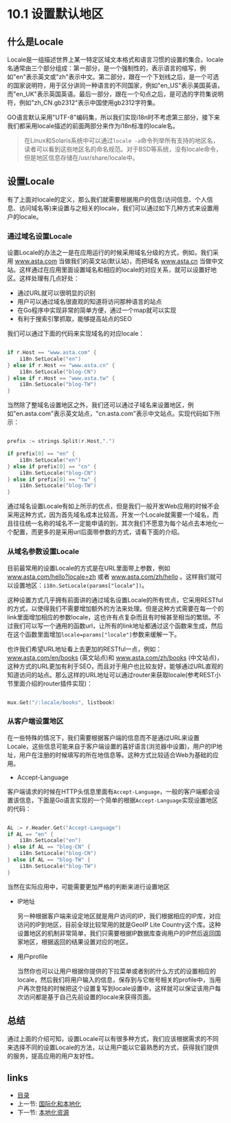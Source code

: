 # 10.1 设置默认地区
## 什么是Locale
Locale是一组描述世界上某一特定区域文本格式和语言习惯的设置的集合。locale名通常由三个部分组成：第一部分，是一个强制性的，表示语言的缩写，例如"en"表示英文或"zh"表示中文。第二部分，跟在一个下划线之后，是一个可选的国家说明符，用于区分讲同一种语言的不同国家，例如"en_US"表示美国英语，而"en_UK"表示英国英语。最后一部分，跟在一个句点之后，是可选的字符集说明符，例如"zh_CN.gb2312"表示中国使用gb2312字符集。

GO语言默认采用"UTF-8"编码集，所以我们实现i18n时不考虑第三部分，接下来我们都采用locale描述的前面两部分来作为i18n标准的locale名。


>在Linux和Solaris系统中可以通过`locale -a`命令列举所有支持的地区名，读者可以看到这些地区名的命名规范。对于BSD等系统，没有locale命令，但是地区信息存储在/usr/share/locale中。

## 设置Locale
有了上面对locale的定义，那么我们就需要根据用户的信息(访问信息、个人信息、访问域名等)来设置与之相关的locale，我们可以通过如下几种方式来设置用户的locale。

### 通过域名设置Locale
设置Locale的办法之一是在应用运行的时候采用域名分级的方式，例如，我们采用 www.asta.com 当做我们的英文站(默认站)，而把域名 www.asta.cn 当做中文站。这样通过在应用里面设置域名和相应的locale的对应关系，就可以设置好地区。这样处理有几点好处：

- 通过URL就可以很明显的识别
- 用户可以通过域名很直观的知道将访问那种语言的站点
- 在Go程序中实现非常的简单方便，通过一个map就可以实现
- 有利于搜索引擎抓取，能够提高站点的SEO

我们可以通过下面的代码来实现域名的对应locale：
```Go

if r.Host == "www.asta.com" {
	i18n.SetLocale("en")
} else if r.Host == "www.asta.cn" {
	i18n.SetLocale("blog-CN")
} else if r.Host == "www.asta.tw" {
	i18n.SetLocale("blog-TW")
}
```
当然除了整域名设置地区之外，我们还可以通过子域名来设置地区，例如"en.asta.com"表示英文站点，"cn.asta.com"表示中文站点。实现代码如下所示：
```Go

prefix := strings.Split(r.Host,".")

if prefix[0] == "en" {
	i18n.SetLocale("en")
} else if prefix[0] == "cn" {
	i18n.SetLocale("blog-CN")
} else if prefix[0] == "tw" {
	i18n.SetLocale("blog-TW")
}
```
通过域名设置Locale有如上所示的优点，但是我们一般开发Web应用的时候不会采用这种方式，因为首先域名成本比较高，开发一个Locale就需要一个域名，而且往往统一名称的域名不一定能申请的到，其次我们不愿意为每个站点去本地化一个配置，而更多的是采用url后面带参数的方式，请看下面的介绍。

### 从域名参数设置Locale
目前最常用的设置Locale的方式是在URL里面带上参数，例如 www.asta.com/hello?locale=zh 或者 www.asta.com/zh/hello 。这样我们就可以设置地区：`i18n.SetLocale(params["locale"])`。

这种设置方式几乎拥有前面讲的通过域名设置Locale的所有优点，它采用RESTful的方式，以使得我们不需要增加额外的方法来处理。但是这种方式需要在每一个的link里面增加相应的参数locale，这也许有点复杂而且有时候甚至相当的繁琐。不过我们可以写一个通用的函数url，让所有的link地址都通过这个函数来生成，然后在这个函数里面增加`locale=params["locale"]`参数来缓解一下。

也许我们希望URL地址看上去更加的RESTful一点，例如：www.asta.com/en/books (英文站点)和 www.asta.com/zh/books (中文站点)，这种方式的URL更加有利于SEO，而且对于用户也比较友好，能够通过URL直观的知道访问的站点。那么这样的URL地址可以通过router来获取locale(参考REST小节里面介绍的router插件实现)：
```Go

mux.Get("/:locale/books", listbook)
```
### 从客户端设置地区
在一些特殊的情况下，我们需要根据客户端的信息而不是通过URL来设置Locale，这些信息可能来自于客户端设置的喜好语言(浏览器中设置)，用户的IP地址，用户在注册的时候填写的所在地信息等。这种方式比较适合Web为基础的应用。

- Accept-Language

客户端请求的时候在HTTP头信息里面有`Accept-Language`，一般的客户端都会设置该信息，下面是Go语言实现的一个简单的根据`Accept-Language`实现设置地区的代码：
```Go

AL := r.Header.Get("Accept-Language")
if AL == "en" {
	i18n.SetLocale("en")
} else if AL == "blog-CN" {
	i18n.SetLocale("blog-CN")
} else if AL == "blog-TW" {
	i18n.SetLocale("blog-TW")
}
```
当然在实际应用中，可能需要更加严格的判断来进行设置地区
- IP地址

	另一种根据客户端来设定地区就是用户访问的IP，我们根据相应的IP库，对应访问的IP到地区，目前全球比较常用的就是GeoIP Lite Country这个库。这种设置地区的机制非常简单，我们只需要根据IP数据库查询用户的IP然后返回国家地区，根据返回的结果设置对应的地区。

- 用户profile

	当然你也可以让用户根据你提供的下拉菜单或者别的什么方式的设置相应的locale，然后我们将用户输入的信息，保存到与它帐号相关的profile中，当用户再次登陆的时候把这个设置复写到locale设置中，这样就可以保证该用户每次访问都是基于自己先前设置的locale来获得页面。

## 总结
通过上面的介绍可知，设置Locale可以有很多种方式，我们应该根据需求的不同来选择不同的设置Locale的方法，以让用户能以它最熟悉的方式，获得我们提供的服务，提高应用的用户友好性。

## links
  * [目录](<preface.md>)
  * 上一节: [国际化和本地化](<10.0.md>)
  * 下一节: [本地化资源](<10.2.md>)
